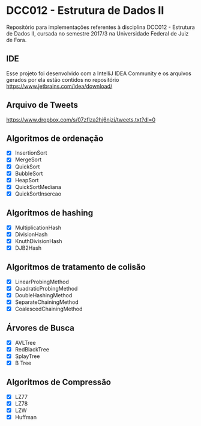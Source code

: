 # DCC012 - Estrutura de Dados II

Repositório para implementações referentes à disciplina DCC012 - Estrutura de Dados II, cursada no semestre 2017/3 na Universidade Federal de Juiz de Fora.

## IDE

Esse projeto foi desenvolvido com a IntelliJ IDEA Community e os arquivos gerados por ela estão contidos no repositório
https://www.jetbrains.com/idea/download/

## Arquivo de Tweets
https://www.dropbox.com/s/07zflza2hj6njzj/tweets.txt?dl=0

## Algoritmos de ordenação
- [x] InsertionSort
- [x] MergeSort
- [x] QuickSort
- [x] BubbleSort
- [x] HeapSort
- [x] QuickSortMediana
- [x] QuickSortInsercao

## Algoritmos de hashing
- [x] MultiplicationHash
- [x] DivisionHash
- [x] KnuthDivisionHash
- [x] DJB2Hash

## Algoritmos de tratamento de colisão
- [x] LinearProbingMethod
- [x] QuadraticProbingMethod
- [x] DoubleHashingMethod
- [x] SeparateChainingMethod
- [x] CoalescedChainingMethod

## Árvores de Busca
- [x] AVLTree
- [x] RedBlackTree
- [x] SplayTree
- [x] B Tree

## Algoritmos de Compressão
- [x] LZ77
- [x] LZ78
- [x] LZW
- [x] Huffman